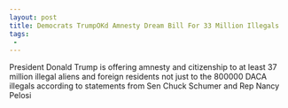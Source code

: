 ```yaml
---
layout: post
title: Democrats TrumpOKd Amnesty Dream Bill For 33 Million Illegals
tags:
 -
---
```

President Donald Trump is offering amnesty and citizenship to at least 37 million illegal aliens and foreign residents not just to the 800000 DACA illegals according to statements from Sen Chuck Schumer and Rep Nancy Pelosi
